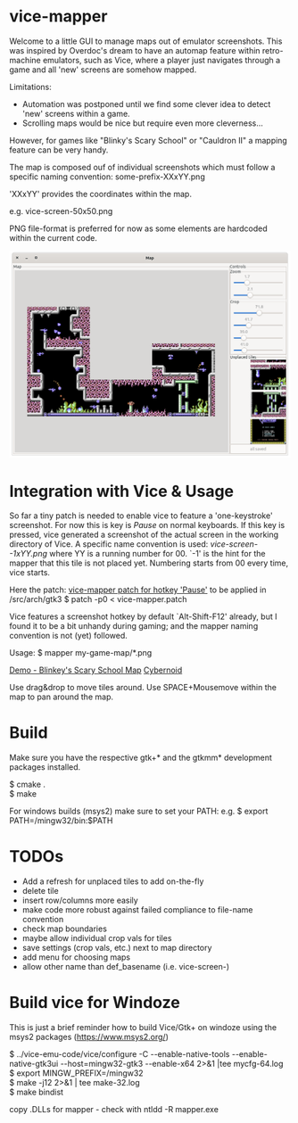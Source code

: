 # vice-mapper
Welcome to a little GUI to manage maps out of emulator
screenshots. This was inspired by Overdoc's dream to have an automap
feature within retro-machine emulators, such as Vice, where a player
just navigates through a game and all 'new' screens are somehow
mapped.

Limitations:
- Automation was postponed until we find some clever idea to detect
'new' screens within a game.
- Scrolling maps would be nice but require even more cleverness...

However, for games like "Blinky's Scary School" or "Cauldron II" a
mapping feature can be very handy.

The map is composed ouf of individual screenshots which must follow a
specific naming convention:
  some-prefix-XXxYY.png
  
'XXxYY' provides the coordinates within the map. 

e.g.
  vice-screen-50x50.png
  
PNG file-format is preferred for now as some elements are hardcoded
within the current code.

![Cybernoid map](https://github.com/pottendo/vice-mapper/blob/master/doc/Demo2-Cybernoid.png)

# Integration with Vice & Usage

So far a tiny patch is needed to enable vice to feature a
'one-keystroke' screenshot. For now this is key is *Pause* on normal
keyboards. If this key is pressed, vice generated a screenshot of the
actual screen in the working directory of Vice. A specific name
convention is used: *vice-screen--1xYY.png*
where YY is a running number for 00.
`-1' is the hint for the mapper that this tile is not placed yet.
Numbering starts from 00 every time, vice starts.

Here the patch: [vice-mapper patch for hotkey 'Pause'](https://github.com/pottendo/vice-mapper/blob/master/vice-mapper.patch)
to be applied in <vice-src>/src/arch/gtk3
$ patch -p0 < vice-mapper.patch

Vice features a screenshot hotkey by default `Alt-Shift-F12' already,
but I found it to be a bit unhandy during gaming; and the mapper
naming convention is not (yet) followed.

Usage:
$ mapper my-game-map/*.png

[Demo - Blinkey's Scary School Map](https://github.com/pottendo/vice-mapper/blob/master/doc/Demo1-BlinkeyMap.png)
[Cybernoid](https://github.com/pottendo/vice-mapper/blob/master/doc/Demo3-Cybernoid.png)

Use drag&drop to move tiles around.
Use SPACE+Mousemove within the map to pan around the map.

# Build

Make sure you have the respective gtk+* and the gtkmm* development
packages installed.

$ cmake .<br>
$ make

For windows builds (msys2) make sure to set your PATH: 
e.g. $ export PATH=/mingw32/bin:$PATH

# TODOs

- Add a refresh for unplaced tiles to add on-the-fly
- delete tile
- insert row/columns more easily
- make code more robust against failed compliance to file-name
  convention
- check map boundaries
- maybe allow individual crop vals for tiles
- save settings (crop vals, etc.) next to map directory
- add menu for choosing maps
- allow other name than def_basename (i.e. vice-screen-)

# Build vice for Windoze

This is just a brief reminder how to build Vice/Gtk+ on windoze using
the msys2 packages (https://www.msys2.org/)

$ ../vice-emu-code/vice/configure -C --enable-native-tools
--enable-native-gtk3ui --host=mingw32-gtk3 --enable-x64 2>&1 |tee
mycfg-64.log<br>
$ export MINGW_PREFIX=/mingw32<br>
$ make -j12 2>&1 | tee make-32.log<br>
$ make bindist<br>

copy .DLLs for mapper - check with ntldd -R mapper.exe
